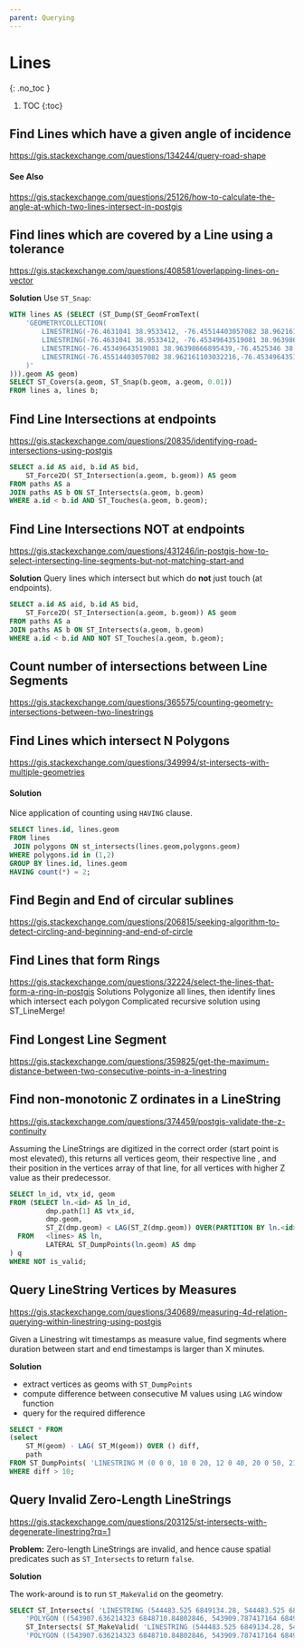 ```yaml
---
parent: Querying
---
```


# Lines
{: .no_toc }

1. TOC
{:toc}


## Find Lines which have a given angle of incidence
<https://gis.stackexchange.com/questions/134244/query-road-shape>

#### See Also
<https://gis.stackexchange.com/questions/25126/how-to-calculate-the-angle-at-which-two-lines-intersect-in-postgis>

## Find lines which are covered by a Line using a tolerance
<https://gis.stackexchange.com/questions/408581/overlapping-lines-on-vector>

**Solution**
Use `ST_Snap`:
```sql
WITH lines AS (SELECT (ST_Dump(ST_GeomFromText(
    'GEOMETRYCOLLECTION(
        LINESTRING(-76.4631041 38.9533412, -76.45514403057082 38.962161103032216),
        LINESTRING(-76.4631041 38.9533412, -76.45349643519081 38.96398666895439),
        LINESTRING(-76.45349643519081 38.96398666895439,-76.4525346 38.9650524),
        LINESTRING(-76.45514403057082 38.962161103032216,-76.45349643519081 38.96398666895439)
    )'
))).geom AS geom)
SELECT ST_Covers(a.geom, ST_Snap(b.geom, a.geom, 0.01))
FROM lines a, lines b;
```
## Find Line Intersections at endpoints
<https://gis.stackexchange.com/questions/20835/identifying-road-intersections-using-postgis>
```sql
SELECT a.id AS aid, b.id AS bid,
    ST_Force2D( ST_Intersection(a.geom, b.geom)) AS geom 
FROM paths AS a 
JOIN paths AS b ON ST_Intersects(a.geom, b.geom) 
WHERE a.id < b.id AND ST_Touches(a.geom, b.geom);
```

## Find Line Intersections NOT at endpoints
<https://gis.stackexchange.com/questions/431246/in-postgis-how-to-select-intersecting-line-segments-but-not-matching-start-and>

**Solution**
Query lines which intersect but which do **not** just touch (at endpoints).

```sql
SELECT a.id AS aid, b.id AS bid,
    ST_Force2D( ST_Intersection(a.geom, b.geom)) AS geom 
FROM paths AS a 
JOIN paths AS b ON ST_Intersects(a.geom, b.geom) 
WHERE a.id < b.id AND NOT ST_Touches(a.geom, b.geom);
```
## Count number of intersections between Line Segments
<https://gis.stackexchange.com/questions/365575/counting-geometry-intersections-between-two-linestrings>

## Find Lines which intersect N Polygons
<https://gis.stackexchange.com/questions/349994/st-intersects-with-multiple-geometries>

#### Solution
Nice application of counting using `HAVING` clause.

```sql
SELECT lines.id, lines.geom 
FROM lines
 JOIN polygons ON st_intersects(lines.geom,polygons.geom)
WHERE polygons.id in (1,2)
GROUP BY lines.id, lines.geom 
HAVING count(*) = 2;
```

## Find Begin and End of circular sublines
<https://gis.stackexchange.com/questions/206815/seeking-algorithm-to-detect-circling-and-beginning-and-end-of-circle>

## Find Lines that form Rings
<https://gis.stackexchange.com/questions/32224/select-the-lines-that-form-a-ring-in-postgis>
Solutions
Polygonize all lines, then identify lines which intersect each polygon
Complicated recursive solution using ST_LineMerge!

## Find Longest Line Segment
<https://gis.stackexchange.com/questions/359825/get-the-maximum-distance-between-two-consecutive-points-in-a-linestring>

## Find non-monotonic Z ordinates in a LineString
<https://gis.stackexchange.com/questions/374459/postgis-validate-the-z-continuity>

Assuming the LineStrings are digitized in the correct order (start point is most elevated),
this returns all vertices geom, their respective line <id>, and their position in the vertices array of that line, 
for all vertices with higher Z value as their predecessor.
  
```sql
SELECT ln_id, vtx_id, geom
FROM (SELECT ln.<id> AS ln_id,
         dmp.path[1] AS vtx_id,
         dmp.geom,
         ST_Z(dmp.geom) < LAG(ST_Z(dmp.geom)) OVER(PARTITION BY ln.<id> ORDER BY dmp.path[1]) AS is_valid
  FROM   <lines> AS ln,
         LATERAL ST_DumpPoints(ln.geom) AS dmp
) q
WHERE NOT is_valid;
```
 
## Query LineString Vertices by Measures
<https://gis.stackexchange.com/questions/340689/measuring-4d-relation-querying-within-linestring-using-postgis>

Given a Linestring wit timestamps as measure value, find segments where duration between start and end timestamps is larger than X minutes.

**Solution**
* extract vertices as geoms with `ST_DumpPoints`
* compute difference between consecutive M values using `LAG` window function
* query for the required difference

```sql
SELECT * FROM 
(select 
    ST_M(geom) - LAG( ST_M(geom)) OVER () diff, 
    path 
FROM ST_DumpPoints( 'LINESTRING M (0 0 0, 10 0 20, 12 0 40, 20 0 50, 21 0 70)')) p
WHERE diff > 10;
```

## Query Invalid Zero-Length LineStrings
<https://gis.stackexchange.com/questions/203125/st-intersects-with-degenerate-linestring?rq=1>
    
**Problem:** Zero-length LineStrings are invalid, and hence cause spatial predicates such as `ST_Intersects` to return `false`.
    
**Solution** 
    
The work-around is to run `ST_MakeValid` on the geometry.
    
```sql
SELECT ST_Intersects( 'LINESTRING (544483.525 6849134.28, 544483.525 6849134.28)', 
    'POLYGON ((543907.636214323 6848710.84802846, 543909.787417164 6849286.92923919, 544869.040437688 6849283.30837091, 544866.842236582 6848707.22673193, 543907.636214323 6848710.84802846))') AS test1,
    ST_Intersects( ST_MakeValid( 'LINESTRING (544483.525 6849134.28, 544483.525 6849134.28)' ), 
    'POLYGON ((543907.636214323 6848710.84802846, 543909.787417164 6849286.92923919, 544869.040437688 6849283.30837091, 544866.842236582 6848707.22673193, 543907.636214323 6848710.84802846))') AS test2;
```

    

